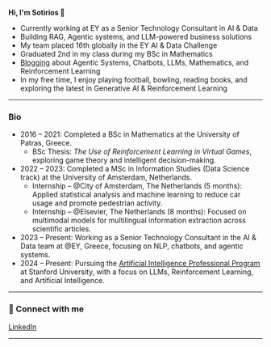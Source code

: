 **Hi, I'm Sotirios 👋**  

- Currently working at EY as a Senior Technology Consultant in AI & Data  
- Building RAG, Agentic systems, and LLM-powered business solutions  
- My team placed 16th globally in the EY AI & Data Challenge  
- Graduated 2nd in my class during my BSc in Mathematics
- [Blogging](https://medium.com/@Sotirios_Kastanas) about Agentic Systems, Chatbots, LLMs, Mathematics, and Reinforcement Learning
- In my free time, I enjoy playing football, bowling, reading books, and exploring the latest in Generative AI & Reinforcement Learning

---

### Bio  
- 2016 – 2021: Completed a BSc in Mathematics at the University of Patras, Greece.  
  - BSc Thesis: *The Use of Reinforcement Learning in Virtual Games*, exploring game theory and intelligent decision-making.  
- 2022 – 2023: Completed a MSc in Information Studies (Data Science track) at the University of Amsterdam, Netherlands.  
  - Internship – @City of Amsterdam, The Netherlands (5 months): Applied statistical analysis and machine learning to reduce car usage and promote pedestrian activity.  
  - Internship – @Elsevier, The Netherlands (8 months): Focused on multimodal models for multilingual information extraction across scientific articles.  
- 2023 – Present: Working as a Senior Technology Consultant in the AI & Data team at @EY, Greece, focusing on NLP, chatbots, and agentic systems.  
- 2024 – Present: Pursuing the [Artificial Intelligence Professional Program](https://online.stanford.edu/programs/artificial-intelligence-professional-program) at Stanford University, with a focus on LLMs, Reinforcement Learning, and Artificial Intelligence.

---

### 🤝 Connect with me  
[LinkedIn](https://www.linkedin.com/in/sotirios-kastanas/)

---
